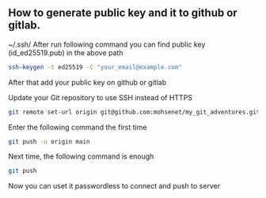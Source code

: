 ## How to generate public key and it to github or gitlab.


~/.ssh/
After run following command you can find public key (id_ed25519.pub) in the above path
```bash
ssh-keygen -t ed25519 -C "your_email@example.com"
```

After that add your public key on github or gitlab

Update your Git repository to use SSH instead of HTTPS
```bash
git remote set-url origin git@github.com:mohsenet/my_git_adventures.git
```

Enter the following command the first time
```bash
git push -u origin main
```

Next time, the following command is enough
```bash
git push
```

Now you can uset it passwordless to connect and push to server
